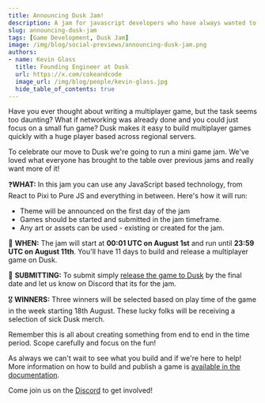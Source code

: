 ```yaml
---
title: Announcing Dusk Jam!
description: A jam for javascript developers who have always wanted to build a multiplayer game 
slug: announcing-dusk-jam
tags: [Game Development, Dusk Jam]
image: /img/blog/social-previews/announcing-dusk-jam.png
authors:
- name: Kevin Glass 
  title: Founding Engineer at Dusk  
  url: https://x.com/cokeandcode
  image_url: /img/blog/people/kevin-glass.jpg
  hide_table_of_contents: true
---
```


<head>
  <title>Announcing Dusk Jam!</title>
  <meta property="og:title" content="Announcing Dusk Jam!"/>
</head>

Have you ever thought about writing a multiplayer game, but the task seems too daunting? What if networking was already done and you could just focus on a small fun game? Dusk makes it easy to build multiplayer games quickly with a huge player based across regional servers.

To celebrate our move to Dusk we're going to run a mini game jam. We've loved what everyone has brought to the table over previous jams and really want more of it!

❓**WHAT:** In this jam you can use any JavaScript based technology, from React to Pixi to Pure JS and everything in between. Here's how it will run:
 * Theme will be announced on the first day of the jam
 * Games should be started and submitted in the jam timeframe.
 * Any art or assets can be used - existing or created for the jam.

📆 **WHEN:** The jam will start at **00:01 UTC on August 1st** and run until **23:59 UTC on August 11th**. You'll have 11 days to build and release a multiplayer game on Dusk.

📩 **SUBMITTING:** To submit simply [release the game to Dusk](/docs/quick-start) by the final date and let us know on Discord that its for the jam.

🎖️ **WINNERS:** Three winners will be selected based on play time of the game in the week starting 18th August. These lucky folks will be receiving a selection of sick Dusk merch.

Remember this is all about creating something from end to end in the time period. Scope carefully and focus on the fun!

As always we can't wait to see what you build and if we're here to help! More information on how to build and publish a game is [available in the documentation](/docs/quick-start). 

Come join us on the [Discord](https://discord.gg/dusk-devs) to get involved!
